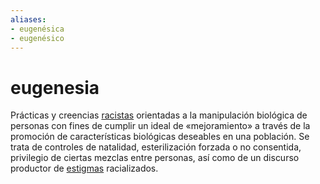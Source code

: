 ```yaml
---
aliases:
- eugenésica
- eugenésico
---
```


# eugenesia

Prácticas y creencias [racistas](racismo.md) orientadas a la manipulación biológica de personas con fines de cumplir un ideal de «mejoramiento» a través de la promoción de características biológicas deseables en una población. Se trata de controles de natalidad, esterilización forzada o no consentida, privilegio de ciertas mezclas entre personas, así como de un discurso productor de [estigmas](estigma.md) racializados.
